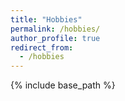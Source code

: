 ```yaml
---
title: "Hobbies"
permalink: /hobbies/
author_profile: true
redirect_from:
  - /hobbies
---
```


{% include base_path %}

##
